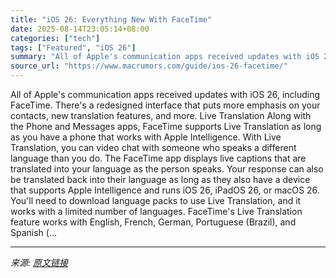 ```yaml
---
title: "iOS 26: Everything New With FaceTime"
date: 2025-08-14T23:05:14+08:00
categories: ["tech"]
tags: ["Featured", "iOS 26"]
summary: "All of Apple's communication apps received updates with iOS 26, including FaceTime. There's a redesigned interface that puts more emphasis on your contacts, new translation features, and more. Live Tr"
source_url: "https://www.macrumors.com/guide/ios-26-facetime/"
---
```


All of Apple's communication apps received updates with iOS 26, including FaceTime. There's a redesigned interface that puts more emphasis on your contacts, new translation features, and more. Live Translation Along with the Phone and Messages apps, &zwnj;FaceTime&zwnj; supports Live Translation as long as you have a phone that works with Apple Intelligence. With Live Translation, you can video chat with someone who speaks a different language than you do. The &zwnj;FaceTime&zwnj; app displays live captions that are translated into your language as the person speaks. Your response can also be translated back into their language as long as they also have a device that supports &zwnj;Apple Intelligence&zwnj; and runs &zwnj;iOS 26&zwnj;, iPadOS 26, or macOS 26. You'll need to download language packs to use Live Translation, and it works with a limited number of languages. &zwnj;FaceTime&zwnj;'s Live Translation feature works with English, French, German, Portuguese (Brazil), and Spanish (...

---

*来源: [原文链接](https://www.macrumors.com/guide/ios-26-facetime/)*
